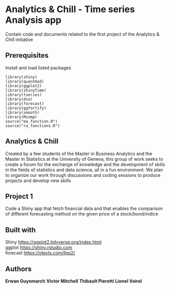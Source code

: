 # Analytics & Chill - Time series Analysis app
Contain code and documents related to the first project of the Analytics &amp; Chill initiative

## Prerequisites
Install and load listed packages

```
library(shiny)
library(quantmod)
library(ggplot2)
library(shinyTime)
library(tseries)
library(dsa)
library(forecast)
library(ggfortify)
library(smooth)
library(Mcomp)
source("ma_function.R")
source("ra_functions.R")
```


## Analytics & Chill
Created by a few students of the Master in Business Analytics and the Master in Statistics at the University of Geneva, this group of work seeks to create a forum for the exchange of knowledge and the development of skills in the fields of statistics and data science, all in a fun environment.  We plan to organize our work through discussions and coding sessions to produce projects and develop new skills

## Project 1
Code a Shiny app that fetch financial data and that enables the comparison of different forecasting method on the given price of a stock/bond/indice

## Built with
Shiny https://ggplot2.tidyverse.org/index.html  
ggplot https://shiny.rstudio.com  
forecast https://otexts.com/fpp2/  

## Authors
**Erwan Guyomarch**
**Victor Mitchell**
**Thibault Pierotti**
**Lionel Voirol**
